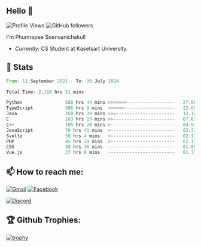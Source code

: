 
<h2>Hello 👋</h2> 

![Profile Views](https://komarev.com/ghpvc/?username=Homiez09&label=Profile%20views&color=0e75b6&style=flat)
![GitHub followers](https://img.shields.io/github/followers/HomieZ09.svg?style=social&label=Follow)


I'm Phumrapee Soenvanichakul!

- <i>Currently:</i> CS Student at Kasetsart University.

<h2>👀 Stats</h2>

<!--START_SECTION:waka-->

```rust
From: 11 September 2021 - To: 30 July 2024

Total Time: 2,110 hrs 51 mins

Python                580 hrs 44 mins >>>>>>>------------------   27.06 %
TypeScript            486 hrs 9 mins  >>>>>>-------------------   22.65 %
Java                  260 hrs 39 mins >>>----------------------   12.14 %
C                     163 hrs 19 mins >>-----------------------   07.61 %
C++                   105 hrs 20 mins >------------------------   04.91 %
JavaScript            79 hrs 41 mins  >------------------------   03.71 %
Svelte                50 hrs 4 mins   >------------------------   02.33 %
PHP                   45 hrs 39 mins  >------------------------   02.13 %
CSS                   38 hrs 36 mins  -------------------------   01.80 %
Vue.js                37 hrs 8 mins   -------------------------   01.73 %
```

<!--END_SECTION:waka-->

<h2>📫 How to reach me:</h2>

<a href="mailto:phumrapeesoen1@gmail.com">![Gmail](https://img.shields.io/badge/Gmail-D14836?style=for-the-badge&logo=gmail&logoColor=white)</a> 
<a href="https://web.facebook.com/phumrapee.soenvanichakul.3/">![Facebook](https://img.shields.io/badge/Facebook-4267B2?style=for-the-badge&logo=facebook&logoColor=white)</a>

<a href="https://discord.gg/EWnAEUtFVm">![Discord](https://discord.c99.nl/widget/theme-1/297740667784921089.png)</a> 

<h2>🏆 Github Trophies:</h2>

[![trophy](https://github-profile-trophy.vercel.app/?username=Homiez09&theme=discord&row=1)](https://github.com/ryo-ma/github-profile-trophy)
